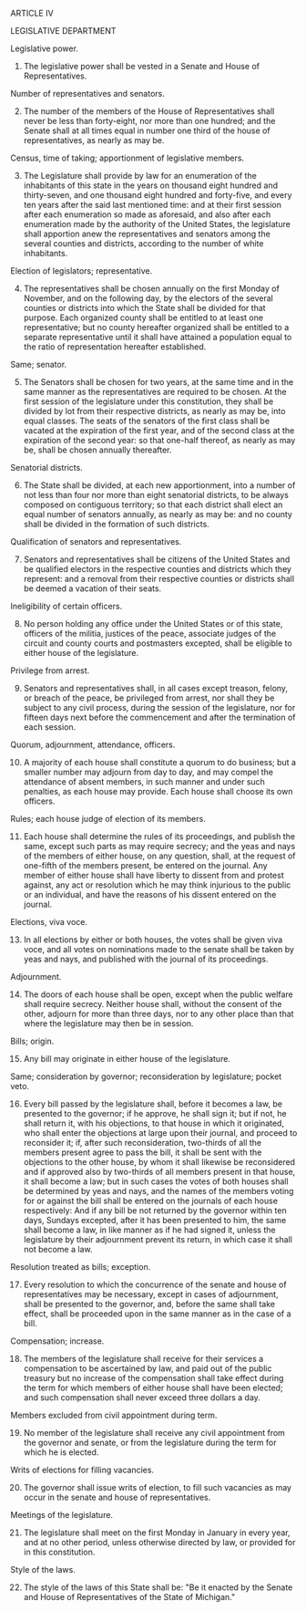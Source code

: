 ARTICLE IV

LEGISLATIVE DEPARTMENT

Legislative power.

1. The legislative power shall be vested in a Senate and House of Representatives.

Number of representatives and senators.

2. The number of the members of the House of Representatives shall never be less than forty-eight, nor more than one hundred; and the Senate shall at all times equal in number one third of the house of representatives, as nearly as may be.

Census, time of taking; apportionment of legislative members.

3. The Legislature shall provide by law for an enumeration of the inhabitants of this state in the years on thousand eight hundred and thirty-seven, and one thousand eight hundred and forty-five, and every ten years after the said last mentioned time: and at their first session after each enumeration so made as aforesaid, and also after each enumeration made by the authority of the United States, the legislature shall apportion anew the representatives and senators among the several counties and districts, according to the number of white inhabitants.

Election of legislators; representative.

4. The representatives shall be chosen annually on the first Monday of November, and on the following day, by the electors of the several counties or districts into which the State shall be divided for that purpose. Each organized county shall be entitled to at least one representative; but no county hereafter organized shall be entitled to a separate representative until it shall have attained a population equal to the ratio of representation hereafter established.

Same; senator.

5. The Senators shall be chosen for two years, at the same time and in the same manner as the representatives are required to be chosen. At the first session of the legislature under this constitution, they shall be divided by lot from their respective districts, as nearly as may be, into equal classes. The seats of the senators of the first class shall be vacated at the expiration of the first year, and of the second class at the expiration of the second year: so that one-half thereof, as nearly as may be, shall be chosen annually thereafter.

Senatorial districts.

6. The State shall be divided, at each new apportionment, into a number of not less than four nor more than eight senatorial districts, to be always composed on contiguous territory; so that each district shall elect an equal number of senators annually, as nearly as may be: and no county shall be divided in the formation of such districts.

Qualification of senators and representatives.

7. Senators and representatives shall be citizens of the United States and be qualified electors in the respective counties and districts which they represent: and a removal from their respective counties or districts shall be deemed a vacation of their seats.

Ineligibility of certain officers.

8. No person holding any office under the United States or of this state, officers of the militia, justices of the peace, associate judges of the circuit and county courts and postmasters excepted, shall be eligible to either house of the legislature.

Privilege from arrest.

9. Senators and representatives shall, in all cases except treason, felony, or breach of the peace, be privileged from arrest, nor shall they be subject to any civil process, during the session of the legislature, nor for fifteen days next before the commencement and after the termination of each session.

Quorum, adjournment, attendance, officers.

10. A majority of each house shall constitute a quorum to do business; but a smaller number may adjourn from day to day, and may compel the attendance of absent members, in such manner and under such penalties, as each house may provide. Each house shall choose its own officers.

Rules; each house judge of election of its members.

11. Each house shall determine the rules of its proceedings, and publish the same, except such parts as may require secrecy; and the yeas and nays of the members of either house, on any question, shall, at the request of one-fifth of the members present, be entered on the journal. Any member of either house shall have liberty to dissent from and protest against, any act or resolution which he may think injurious to the public or an individual, and have the reasons of his dissent entered on the journal.

Elections, viva voce.

13. In all elections by either or both houses, the votes shall be given viva voce, and all votes on nominations made to the senate shall be taken by yeas and nays, and published with the journal of its proceedings.

Adjournment.

14. The doors of each house shall be open, except when the public welfare shall require secrecy. Neither house shall, without the consent of the other, adjourn for more than three days, nor to any other place than that where the legislature may then be in session.

Bills; origin.

15. Any bill may originate in either house of the legislature.

Same; consideration by governor; reconsideration by legislature; pocket veto.

16. Every bill passed by the legislature shall, before it becomes a law, be presented to the governor; if he approve, he shall sign it; but if not, he shall return it, with his objections, to that house in which it originated, who shall enter the objections at large upon their journal, and proceed to reconsider it; if, after such reconsideration, two-thirds of all the members present agree to pass the bill, it shall be sent with the objections to the other house, by whom it shall likewise be reconsidered and if approved also by two-thirds of all members present in that house, it shall become a law; but in such cases the votes of both houses shall be determined by yeas and nays, and the names of the members voting for or against the bill shall be entered on the journals of each house respectively: And if any bill be not returned by the governor within ten days, Sundays excepted, after it has been presented to him, the same shall become a law, in like manner as if he had signed it, unless the legislature by their adjournment prevent its return, in which case it shall not become a law.

Resolution treated as bills; exception.

17. Every resolution to which the concurrence of the senate and house of representatives may be necessary, except in cases of adjournment, shall be presented to the governor, and, before the same shall take effect, shall be proceeded upon in the same manner as in the case of a bill.

Compensation; increase.

18. The members of the legislature shall receive for their services a compensation to be ascertained by law, and paid out of the public treasury but no increase of the compensation shall take effect during the term for which members of either house shall have been elected; and such compensation shall never exceed three dollars a day.

Members excluded from civil appointment during term.

19. No member of the legislature shall receive any civil appointment from the governor and senate, or from the legislature during the term for which he is elected.

Writs of elections for filling vacancies.

20. The governor shall issue writs of election, to fill such vacancies as may occur in the senate and house of representatives.

Meetings of the legislature.

21. The legislature shall meet on the first Monday in January in every year, and at no other period, unless otherwise directed by law, or provided for in this constitution.

Style of the laws.

22. The style of the laws of this State shall be: "Be it enacted by the Senate and House of Representatives of the State of Michigan." 
